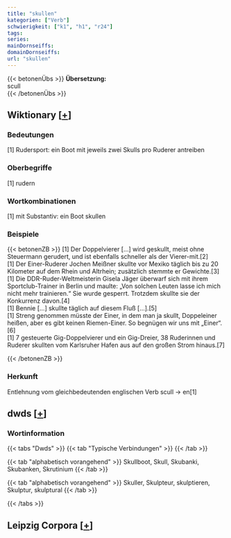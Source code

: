 ```yaml
---
title: "skullen"
kategorien: ["Verb"]
schwierigkeit: ["k1", "h1", "r24"]
tags:
series:
mainDornseiffs:
domainDornseiffs:
url: "skullen"
---
```


{{< betonenÜbs >}}
**Übersetzung:**  
scull  
{{< /betonenÜbs >}}

## Wiktionary [[+](https://de.wiktionary.org/wiki/skullen)]

### Bedeutungen
[1] Rudersport: ein Boot mit jeweils zwei Skulls pro Ruderer antreiben  

### Oberbegriffe
[1] rudern  

### Wortkombinationen
[1] mit Substantiv: ein Boot skullen  

### Beispiele
{{< betonenZB >}}
[1] Der Doppelvierer […] wird geskullt, meist ohne Steuermann gerudert, und ist ebenfalls schneller als der Vierer-mit.[2]  
[1] Der Einer-Ruderer Jochen Meißner skullte vor Mexiko täglich bis zu 20 Kilometer auf dem Rhein und Altrhein; zusätzlich stemmte er Gewichte.[3]  
[1] Die DDR-Ruder-Weltmeisterin Gisela Jäger überwarf sich mit ihrem Sportclub-Trainer in Berlin und maulte: „Von solchen Leuten lasse ich mich nicht mehr trainieren.“ Sie wurde gesperrt. Trotzdem skullte sie der Konkurrenz davon.[4]  
[1] Bennie […] skullte täglich auf diesem Fluß […].[5]  
[1] Streng genommen müsste der Einer, in dem man ja skullt, Doppeleiner heißen, aber es gibt keinen Riemen-Einer. So begnügen wir uns mit „Einer“.[6]  
[1] 7 gesteuerte Gig-Doppelvierer und ein Gig-Dreier, 38 Ruderinnen und Ruderer skullten vom Karlsruher Hafen aus auf den großen Strom hinaus.[7]  

{{< /betonenZB >}}
### Herkunft
Entlehnung vom gleichbedeutenden englischen Verb scull → en[1]  



## dwds [[+](https://www.dwds.de/wb/skullen)]

### Wortinformation
{{< tabs "Dwds" >}}
{{< tab "Typische Verbindungen" >}}
{{< /tab >}}

{{< tab "alphabetisch vorangehend" >}}
Skullboot, Skull, Skubanki, Skubanken, Skrutinium
{{< /tab >}}

{{< tab "alphabetisch vorangehend" >}}
Skuller, Skulpteur, skulptieren, Skulptur, skulptural
{{< /tab >}}

{{< /tabs >}}

## Leipzig Corpora [[+](https://corpora.uni-leipzig.de/en/res?word=skullen&corpusId=deu_newscrawl-public_2018)]

